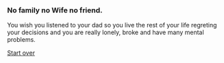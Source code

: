 ### No family no Wife no friend.

You wish you listened to your dad so you live the rest of your life regreting your decisions and you are really lonely, broke and have many mental problems.

[Start over](../home.md)
